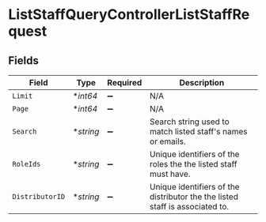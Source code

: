 # ListStaffQueryControllerListStaffRequest


## Fields

| Field                                                                        | Type                                                                         | Required                                                                     | Description                                                                  |
| ---------------------------------------------------------------------------- | ---------------------------------------------------------------------------- | ---------------------------------------------------------------------------- | ---------------------------------------------------------------------------- |
| `Limit`                                                                      | **int64*                                                                     | :heavy_minus_sign:                                                           | N/A                                                                          |
| `Page`                                                                       | **int64*                                                                     | :heavy_minus_sign:                                                           | N/A                                                                          |
| `Search`                                                                     | **string*                                                                    | :heavy_minus_sign:                                                           | Search string used to match listed staff's names or emails.                  |
| `RoleIds`                                                                    | **string*                                                                    | :heavy_minus_sign:                                                           | Unique identifiers of the roles the the listed staff must have.              |
| `DistributorID`                                                              | **string*                                                                    | :heavy_minus_sign:                                                           | Unique identifiers of the distributor the the listed staff is associated to. |
